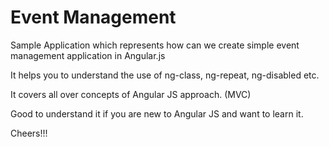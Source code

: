 Event Management
==========================

Sample Application which represents how can we create simple event management application in Angular.js

It helps you to understand the use of ng-class, ng-repeat, ng-disabled etc.

It covers all over concepts of Angular JS approach. (MVC)

Good to understand it if you are new to Angular JS and want to learn it.

Cheers!!!
